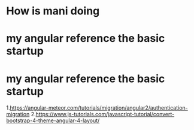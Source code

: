 # How is mani doing

# my angular reference the basic startup 

# my angular reference the basic startup 
1.https://angular-meteor.com/tutorials/migration/angular2/authentication-migration
2.https://www.js-tutorials.com/javascript-tutorial/convert-bootstrap-4-theme-angular-4-layout/
